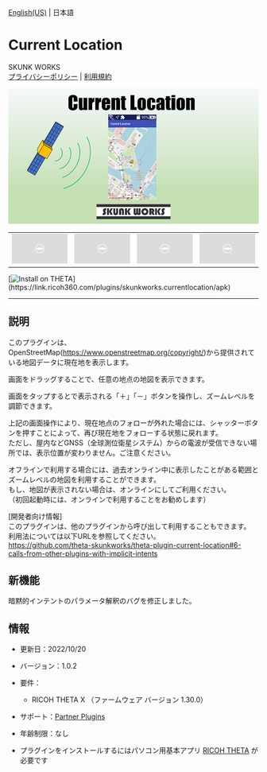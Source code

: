 [English(US)](README.md) | 日本語

# Current Location
SKUNK WORKS  
[プライバシーポリシー](../../README.ja.md#%E3%83%97%E3%83%A9%E3%82%A4%E3%83%90%E3%82%B7%E3%83%BC%E3%83%9D%E3%83%AA%E3%82%B7%E3%83%BC) | [利用規約](../../README.ja.md#%E5%88%A9%E7%94%A8%E8%A6%8F%E7%B4%84)

<div align="center">
 <img src="1.png">
 <table>
  <tr>
   <td><img src="../../resources/common/img/noimg.png"></td>
   <td><img src="../../resources/common/img/noimg.png"></td>
   <td><img src="../../resources/common/img/noimg.png"></td>
   <td><img src="../../resources/common/img/noimg.png"></td>
  </tr>
 </table>
</div>

[![Install on THETA](https://assets.ricoh360.com/image/upload/v1/front/theta/install-button.svg?)](https://link.ricoh360.com/plugins/skunkworks.currentlocation/apk)

***

## 説明
このプラグインは、OpenStreetMap(https://www.openstreetmap.org/copyright/)から提供されている地図データに現在地を表示します。  
  
画面をドラッグすることで、任意の地点の地図を表示できます。  
  
画面をタップするとで表示される「＋」「－」ボタンを操作し、ズームレベルを調節できます。  
  
上記の画面操作により、現在地点のフォローが外れた場合には、シャッターボタンを押すことによって、再び現在地をフォローする状態に戻れます。  
ただし、屋内などGNSS（全球測位衛星システム）からの電波が受信できない場所では、表示位置が変わりません。ご注意ください。  
  
オフラインで利用する場合には、過去オンライン中に表示したことがある範囲とズームレベルの地図を利用することができます。  
もし、地図が表示されない場合は、オンラインにしてご利用ください。  
（初回起動時には、オンラインで利用することをお勧めします）  
  
[開発者向け情報]  
このプラグインは、他のプラグインから呼び出して利用することもできます。  
利用法については以下URLを参照してください。  
https://github.com/theta-skunkworks/theta-plugin-current-location#6-calls-from-other-plugins-with-implicit-intents  

## 新機能
暗黙的インテントのパラメータ解釈のバグを修正しました。

## 情報
  * 更新日：2022/10/20
  * バージョン：1.0.2
  * 要件：
    * RICOH THETA X （ファームウェア バージョン 1.30.0）
  * サポート：[Partner Plugins](https://github.com/theta-skunkworks/theta-plugin-current-location)
  * 年齢制限：なし

* プラグインをインストールするにはパソコン用基本アプリ [RICOH THETA](https://theta360.com/ja/about/application/pc.html#app-detail-01) が必要です
